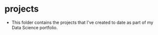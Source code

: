 # projects
+ This folder contains the projects that I've created to date as part of my Data Science portfolio.